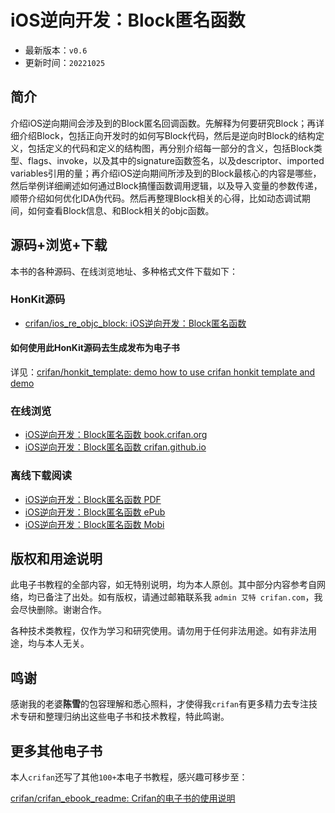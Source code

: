# iOS逆向开发：Block匿名函数

* 最新版本：`v0.6`
* 更新时间：`20221025`

## 简介

介绍iOS逆向期间会涉及到的Block匿名回调函数。先解释为何要研究Block；再详细介绍Block，包括正向开发时的如何写Block代码，然后是逆向时Block的结构定义，包括定义的代码和定义的结构图，再分别介绍每一部分的含义，包括Block类型、flags、invoke，以及其中的signature函数签名，以及descriptor、imported variables引用的量；再介绍iOS逆向期间所涉及到的Block最核心的内容是哪些，然后举例详细阐述如何通过Block搞懂函数调用逻辑，以及导入变量的参数传递，顺带介绍如何优化IDA伪代码。然后再整理Block相关的心得，比如动态调试期间，如何查看Block信息、和Block相关的objc函数。

## 源码+浏览+下载

本书的各种源码、在线浏览地址、多种格式文件下载如下：

### HonKit源码

* [crifan/ios_re_objc_block: iOS逆向开发：Block匿名函数](https://github.com/crifan/ios_re_objc_block)

#### 如何使用此HonKit源码去生成发布为电子书

详见：[crifan/honkit_template: demo how to use crifan honkit template and demo](https://github.com/crifan/honkit_template)

### 在线浏览

* [iOS逆向开发：Block匿名函数 book.crifan.org](https://book.crifan.org/books/ios_re_objc_block/website)
* [iOS逆向开发：Block匿名函数 crifan.github.io](https://crifan.github.io/ios_re_objc_block/website)

### 离线下载阅读

* [iOS逆向开发：Block匿名函数 PDF](https://book.crifan.org/books/ios_re_objc_block/pdf/ios_re_objc_block.pdf)
* [iOS逆向开发：Block匿名函数 ePub](https://book.crifan.org/books/ios_re_objc_block/epub/ios_re_objc_block.epub)
* [iOS逆向开发：Block匿名函数 Mobi](https://book.crifan.org/books/ios_re_objc_block/mobi/ios_re_objc_block.mobi)

## 版权和用途说明

此电子书教程的全部内容，如无特别说明，均为本人原创。其中部分内容参考自网络，均已备注了出处。如有版权，请通过邮箱联系我 `admin 艾特 crifan.com`，我会尽快删除。谢谢合作。

各种技术类教程，仅作为学习和研究使用。请勿用于任何非法用途。如有非法用途，均与本人无关。

## 鸣谢

感谢我的老婆**陈雪**的包容理解和悉心照料，才使得我`crifan`有更多精力去专注技术专研和整理归纳出这些电子书和技术教程，特此鸣谢。

## 更多其他电子书

本人`crifan`还写了其他`100+`本电子书教程，感兴趣可移步至：

[crifan/crifan_ebook_readme: Crifan的电子书的使用说明](https://github.com/crifan/crifan_ebook_readme)
